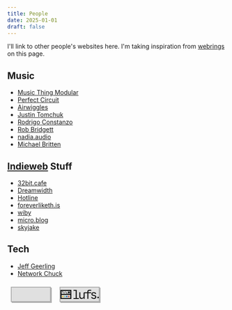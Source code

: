 ```yaml
---
title: People
date: 2025-01-01
draft: false
---
```


I'll link to other people's websites here. I'm taking inspiration from [webrings](https://indieweb.org/webring) on this page.

## Music
- [Music Thing Modular](https://www.musicthing.co.uk/)
- [Perfect Circuit](https://www.perfectcircuit.com/signal)
- [Airwiggles](https://www.airwiggles.com/)
- [Justin Tomchuk](https://justintomchuk.com/)
- [Rodrigo Constanzo](https://rodrigoconstanzo.com/)
- [Rob Bridgett](https://robbridgett.com/)
- [nadia.audio](https://nadia.audio/)
- [Michael Britten](https://michaelbritten.music/)

## [Indieweb](https://indieweb.org/) Stuff
- [32bit.cafe](https://32bit.cafe/)
- [Dreamwidth](https://www.dreamwidth.org/)
- [Hotline](https://hotlinewebring.club/)
- [foreverliketh.is](https://foreverliketh.is/)
- [wiby](https://wiby.org/)
- [micro.blog](https://micro.blog/)
- [skyjake](https://gmi.skyjake.fi/)

## Tech

- [Jeff Geerling](https://www.youtube.com/@JeffGeerling)
- [Network Chuck](https://www.youtube.com/@NetworkChuck)


<html lang="en">

<head>

<meta charset="UTF-8">

<title>Daniel Ramirez's Retro Button</title>

<style>

@keyframes pulseShadow {

0%, 100% {

box-shadow: 2px 2px 0 #b0b0b0;

}

50% {

box-shadow: 4px 4px 0 #888;

}

}

@keyframes subtle-float {

0%, 100% {

transform: translateY(0px);

}

50% {

transform: translateY(-2px);

}

}

@keyframes eyeBlink {

0%, 95%, 100% { transform: scaleY(1); }

97% { transform: scaleY(0.1); }

}

.webring-button {

animation: pulseShadow 2s infinite, subtle-float 3s ease-in-out infinite;

width: 88px;

height: 31px;

display: inline-block;

overflow: hidden;

cursor: pointer;

text-decoration: none;

background: #e0e0e0;

border: 2px solid #b0b0b0;

box-shadow:

0 0 0 4px #f8f8f8,

0 0 0 6px #888,

2px 2px 0 0 #b0b0b0;

margin: 8px;

padding: 0;

transition: background 0.1s;

position: relative;

}

.webring-button:hover {

animation-play-state: paused;

box-shadow: none;

background: #d0d0d0;

}

.webring-button svg {

width: 88px;

height: 31px;

display: block;

margin: 0 auto;

background: #e0e0e0;

}

/* Sparkle animation */

@keyframes sparkle {

0%, 100% { opacity: 0; transform: scale(0.5); }

50% { opacity: 0.8; transform: scale(1); }

}

.sparkle {

position: absolute;

width: 2px;

height: 2px;

background: #fff;

border-radius: 50%;

z-index: 10;

animation: sparkle 2s infinite;

pointer-events: none;

}

</style>

</head>

<body>

<a href="https://danialrami.com" class="webring-button" title="danialrami.com!">

<!-- Add sparkles with JavaScript -->

<script>

(function() {

const addSparkles = function() {

const button = document.querySelector('.webring-button');

if (!button) return;

// Just add a few subtle sparkles

for (let i = 0; i < 5; i++) {

const sparkle = document.createElement('div');

sparkle.className = 'sparkle';

// Random position

const left = 10 + Math.floor(Math.random() * 70);

const top = 5 + Math.floor(Math.random() * 20);

sparkle.style.left = left + 'px';

sparkle.style.top = top + 'px';

// Different delays

sparkle.style.animationDelay = (i * 0.4) + 's';

button.appendChild(sparkle);

}

};

// Run when DOM is ready

if (document.readyState === 'loading') {

document.addEventListener('DOMContentLoaded', addSparkles);

} else {

addSparkles();

}

})();

</script>

<svg width="88" height="31" viewBox="0 0 264 62" xmlns="http://www.w3.org/2000/svg">

<rect width="264" height="62" fill="#e0e0e0"/>

<style>

.eye { animation: eyeBlink 4s infinite; transform-origin: center; }

.cloud:nth-child(1) .eye { animation-delay: 0s; }

.cloud:nth-child(2) .eye { animation-delay: 1.5s; }

.cloud:nth-child(3) .eye { animation-delay: 2.7s; }

</style>

<!-- Cloud 1 -->

<g class="cloud">

<path d="M44,10 C57,10 66,18 66,29 C79,29 88,37 88,50 C88,62 79,70 66,70 L22,70 C9,70 0,62 0,50 C0,37 9,29 22,29 C22,18 31,10 44,10 Z"

fill="#d8d8d8" stroke="#888" stroke-width="3"/>

<circle class="eye" cx="31" cy="40" r="7" fill="#222" />

<circle class="eye" cx="57" cy="40" r="7" fill="#222" />

</g>

<!-- Cloud 2 -->

<g class="cloud" transform="translate(88,0)">

<path d="M44,10 C57,10 66,18 66,29 C79,29 88,37 88,50 C88,62 79,70 66,70 L22,70 C9,70 0,62 0,50 C0,37 9,29 22,29 C22,18 31,10 44,10 Z"

fill="#d8d8d8" stroke="#888" stroke-width="3"/>

<circle class="eye" cx="31" cy="40" r="7" fill="#222" />

<circle class="eye" cx="57" cy="40" r="7" fill="#222" />

</g>

<!-- Cloud 3 -->

<g class="cloud" transform="translate(176,0)">

<path d="M44,10 C57,10 66,18 66,29 C79,29 88,37 88,50 C88,62 79,70 66,70 L22,70 C9,70 0,62 0,50 C0,37 9,29 22,29 C22,18 31,10 44,10 Z"

fill="#d8d8d8" stroke="#888" stroke-width="3"/>

<circle class="eye" cx="31" cy="40" r="7" fill="#222" />

<circle class="eye" cx="57" cy="40" r="7" fill="#222" />

</g>

</svg>

</a>

</body>

</html>
<html lang="en">

<head>

<meta charset="UTF-8">

<title>LUFS Retro Button</title>

<style>

@keyframes pulseShadow {

0%, 100% {

box-shadow: 2px 2px 0 #b0b0b0;

}

50% {

box-shadow: 4px 4px 0 #888;

}

}

@keyframes subtle-float {

0%, 100% {

transform: translateY(0px);

}

50% {

transform: translateY(-2px);

}

}

@keyframes sparkle {

0%, 100% {

opacity: 0;

transform: scale(0.5);

}

50% {

opacity: 0.8;

transform: scale(1);

}

}

.webring-button {

animation: pulseShadow 2s infinite, subtle-float 3s ease-in-out infinite;

width: 88px;

height: 31px;

display: inline-block;

overflow: hidden;

cursor: pointer;

text-decoration: none;

background: #e0e0e0;

border: 2px solid #b0b0b0;

box-shadow:

0 0 0 4px #f8f8f8,

0 0 0 6px #888,

2px 2px 0 0 #b0b0b0;

margin: 8px;

padding: 0;

transition: background 0.1s;

position: relative;

}

.webring-button:hover {

animation-play-state: paused;

box-shadow: none;

background: #d0d0d0;

}

.webring-button svg {

width: 88px;

height: 31px;

display: block;

margin: 0 auto;

background: #e0e0e0;

}

.sparkle {

position: absolute;

width: 4px;

height: 4px;

background: #fff;

border-radius: 50%;

z-index: 10;

animation: sparkle 2s infinite;

pointer-events: none;

}

.cls-1 { fill: #78beba; }

.cls-2 { fill: #111; }

.cls-3 { fill: #2069af; }

.cls-4 { fill: #d35233; }

.cls-5 { fill: #e7b225; }

</style>

</head>

<body>

<a href="https://lufs.audio" class="webring-button" title="LUFS Audio">

<!-- Add sparkles with JavaScript -->

<script>

(function() {

const addSparkles = function() {

const button = document.querySelector('.webring-button');

if (!button) return;

// Just add a few subtle sparkles

for (let i = 0; i < 5; i++) {

const sparkle = document.createElement('div');

sparkle.className = 'sparkle';

// Position sparkles around the LUFS logo

const left = 20 + Math.floor(Math.random() * 50);

const top = 10 + Math.floor(Math.random() * 15);

sparkle.style.left = left + 'px';

sparkle.style.top = top + 'px';

// Different delays

sparkle.style.animationDelay = (i * 0.4) + 's';

button.appendChild(sparkle);

}

};

// Run when DOM is ready

if (document.readyState === 'loading') {

document.addEventListener('DOMContentLoaded', addSparkles);

} else {

addSparkles();

}

})();

</script>

<svg width="88" height="31" viewBox="0 0 959.4 226.8" xmlns="http://www.w3.org/2000/svg">

<rect width="959.4" height="226.8" fill="#e0e0e0"/>

<g id="Layer_1-2" data-name="Layer 1">

<g>

<path class="cls-3" d="m159.04,147.69c3.01,0,6.03-.03,9.04,0,4.26.05,7.52,2.71,7.85,7.1.53,7,.54,14.05,0,21.05-.34,4.41-3.49,7.1-7.79,7.15-6.03.07-12.06.08-18.08,0-4.77-.06-7.95-3.39-8.01-8.34-.07-6.18-.07-12.37,0-18.55.05-5.06,3.33-8.37,8.19-8.41,2.93-.02,5.86,0,8.8,0Z"/>

<path class="cls-4" d="m207.66,147.69c3.01,0,6.03-.04,9.04,0,4.55.07,7.82,3.45,7.86,8.22.05,6.27.05,12.53,0,18.8-.04,4.8-3.16,8.19-7.8,8.27-6.11.11-12.22.1-18.33,0-4.59-.07-7.83-3.43-7.9-8.22-.09-6.27-.1-12.54,0-18.8.08-4.94,3.37-8.23,8.08-8.28,3.01-.03,6.03,0,9.04,0Z"/>

<path class="cls-1" d="m110.61,147.69c3.01,0,6.03-.03,9.04,0,4.31.06,7.62,2.96,7.78,7.43.24,6.85.23,13.72-.01,20.56-.15,4.27-3.29,7.2-7.39,7.29-6.27.13-12.54.13-18.81,0-4.41-.08-7.53-3.32-7.62-7.91-.13-6.43-.13-12.87-.02-19.31.08-4.82,3.35-8.01,7.99-8.07,3.01-.04,6.03,0,9.04,0Z"/>

<path class="cls-5" d="m62,147.69c3.09,0,6.19-.04,9.28.01,4.32.08,7.64,3.33,7.72,7.81.11,6.52.1,13.04.01,19.56-.06,4.44-3.11,7.78-7.38,7.89-6.35.16-12.7.16-19.05,0-4.42-.1-7.4-3.47-7.43-8.04-.04-6.43-.05-12.87,0-19.3.04-4.51,3.22-7.83,7.56-7.92,3.09-.07,6.19-.01,9.28-.01Z"/>

<path class="cls-2" d="m273.44,226.8H0V1.23h273.44v225.58ZM29.48,100.74h214.48c1.29,0,2.33-1.04,2.33-2.33V32.17c0-1.29-1.04-2.33-2.33-2.33H29.48c-1.29,0-2.33,1.04-2.33,2.33v66.24c0,1.29,1.04,2.33,2.33,2.33Zm-.47,102.43h214.94c1.29,0,2.33-1.04,2.33-2.33v-70.91c0-1.29-1.04-2.33-2.33-2.33H29.48c-1.29,0-2.33,1.04-2.33,2.33v71.37c0,1.03.84,1.87,1.87,1.87Z"/>

<path class="cls-2" d="m163.9,93.27c-5.47.02-9.82-3.61-11.06-9.25-.17-.8-.16-1.57-1.07-2-4.5-2.17-7.42-6.04-9.99-10.24-1.74-2.84-3.4-5.74-5.1-8.6-1.08-1.82-2.28-3.56-3.72-5.1-4.67-4.94-10.63-4.85-15.18.25-2.6,2.92-4.41,6.4-6.38,9.78-2.34,4.01-4.66,8.03-8.13,11.15-6.93,6.22-16.64,5.94-23.24-.63-3.3-3.29-5.61-7.31-7.93-11.33-1.51-2.61-2.98-5.23-4.8-7.63-1.08-1.43-2.31-2.69-3.79-3.69-1.52-1.03-2.61-1.39-4.07.54-3.27,4.34-8.83,5.41-13.51,3.05-4.61-2.33-7.17-7.76-6.11-12.98,1.03-5.08,5.26-8.95,10.12-9.26,5.51-.36,9.94,2.69,11.63,8.11.4,1.27.93,2,2.27,2.4,3.7,1.11,6.49,3.66,8.89,6.7,2.92,3.71,5.07,7.93,7.48,11.98,1.54,2.59,3.17,5.12,5.44,7.11,3.92,3.45,9.14,3.34,12.94-.27,2.37-2.24,4.08-5,5.72-7.82,2.33-4.01,4.52-8.11,7.47-11.69,7.64-9.29,19.47-9.38,27.24-.19,3.1,3.67,5.32,7.96,7.74,12.1,1.61,2.74,3.28,5.42,5.6,7.61,1.24,1.17,2.05,1.64,3.53-.04,3.51-3.97,9.26-4.57,13.72-1.85,4.35,2.66,6.44,8.08,5.1,13.2-1.36,5.19-5.63,8.57-10.84,8.59ZM50.92,53.18c2.04,0,3.93-1.9,4-4.04.07-2.24-1.83-4.3-3.98-4.31-2.03,0-3.94,1.93-4,4.06-.06,2.26,1.82,4.29,3.98,4.29Zm113.02,32.59c2.14-.07,4.07-2.22,3.93-4.39-.13-2.14-2.08-4.01-4.11-3.97-2.15.05-3.97,2.13-3.87,4.4.1,2.18,1.98,4.02,4.04,3.95Z"/>

<circle class="cls-2" cx="211.88" cy="65.29" r="25.57"/>

<g>

<path class="cls-2" d="m942.27,172.42c3.04,0,6.08-.03,9.11,0,4.34.06,7.68,2.98,7.84,7.49.24,6.9.24,13.82-.01,20.72-.15,4.3-3.32,7.26-7.45,7.34-6.32.13-12.64.13-18.96,0-4.44-.08-7.59-3.34-7.68-7.97-.13-6.48-.13-12.98-.02-19.46.08-4.86,3.38-8.08,8.05-8.13,3.04-.04,6.08,0,9.11,0Z"/>

<g>

<path class="cls-2" d="m407.56,1.19h-80.33v21.05h49.17c3.19,0,5.77,2.58,5.77,5.77v177.73h-55.39v21.05h134.23v-21.05h-53.45V1.19Z"/>

<path class="cls-2" d="m763.05,62.26h-64.03v-16.72c0-16.42,11.5-24.64,34.49-24.64,16.22,0,28.57.45,37.03,1.34V1.49c-7.17-.99-19.61-1.49-37.33-1.49-20.01,0-34.89,3.76-44.64,11.27-9.76,7.52-14.63,19.09-14.63,34.71v16.27l-68.26-.45h-6.78c-10.28,0-18.61,8.33-18.61,18.61v76.8c0,13.84-4.11,25.01-12.32,33.52-8.21,8.51-18.99,12.77-32.33,12.77-12.64,0-22-3.51-28.07-10.53-6.07-7.02-9.11-17.84-9.11-32.47V61.81h-25.38v105.11c0,19.41,4.65,34.24,13.96,44.5,9.31,10.25,22.77,15.38,40.39,15.38,12.34,0,22.97-2.74,31.88-8.21,8.91-5.47,15.55-13.24,19.93-23.29h2.09v28.52h24.34V83.47l68.26.45v139.9h25.38V83.91h63.73c4.14,0,7.49-3.35,7.49-7.49v-6.67c0-4.14-3.35-7.49-7.49-7.49Z"/>

<path class="cls-2" d="m886.62,149.24c-7.42-7.12-18.99-12.47-34.71-16.05l-22.84-5.23c-10.15-2.19-17.47-5.17-21.95-8.96-4.48-3.78-6.72-8.76-6.72-14.93,0-7.37,3.08-13.26,9.26-17.69,6.17-4.43,14.38-6.64,24.64-6.64,9.45,0,17.37,2.04,23.74,6.12,6.37,4.08,10.3,9.66,11.8,16.72h24.49c-1.49-13.53-7.59-24.24-18.29-32.1-10.7-7.86-24.46-11.8-41.28-11.8-17.82,0-32.2,4.31-43.15,12.92-10.95,8.61-16.43,19.93-16.43,33.97,0,22.99,14.58,37.83,43.75,44.5l24.04,5.52c10.25,2.29,17.57,5.3,21.95,9.03,4.38,3.73,6.57,8.83,6.57,15.3,0,7.76-3.26,13.96-9.78,18.59-6.52,4.63-15.3,6.94-26.35,6.94-10.45,0-19.09-2.07-25.91-6.2-6.82-4.13-11.17-9.93-13.06-17.4h-25.83c1.39,13.94,7.81,24.91,19.26,32.92,11.45,8.01,26.33,12.02,44.64,12.02s34.57-4.48,46.06-13.44c11.5-8.96,17.25-20.9,17.25-35.83,0-11.74-3.71-21.18-11.12-28.29Z"/>

</g>

</g>

</g>

</g>

</svg>

</a>

</body>

</html>
